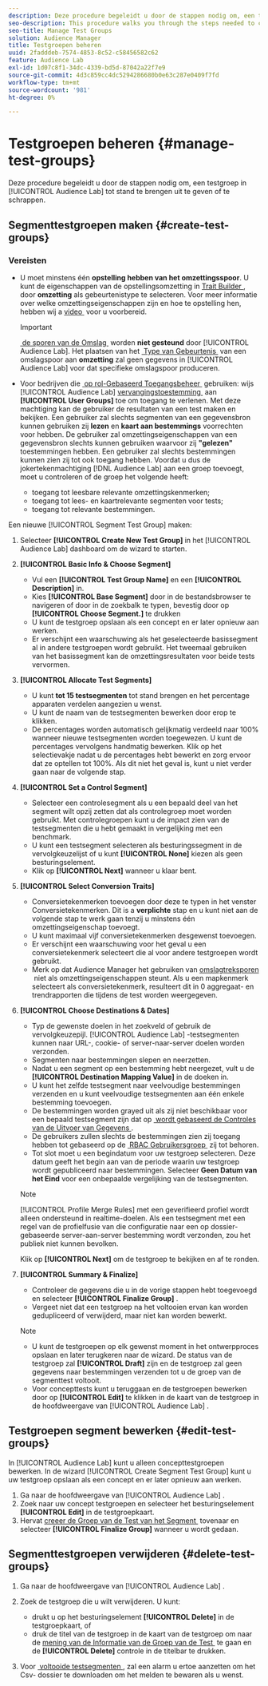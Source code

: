 ```yaml
---
description: Deze procedure begeleidt u door de stappen nodig om, een testgroep in het Laboratorium van de Auditie tot stand te brengen uit te geven of te schrappen
seo-description: This procedure walks you through the steps needed to create, edit, or delete a test group in Audience Lab
seo-title: Manage Test Groups
solution: Audience Manager
title: Testgroepen beheren
uuid: 2fadddeb-7574-4853-8c52-c58456582c62
feature: Audience Lab
exl-id: 1d07c8f1-34dc-4339-bd5d-87042a22f7e9
source-git-commit: 4d3c859cc4dc5294286680b0e63c287e0409f7fd
workflow-type: tm+mt
source-wordcount: '981'
ht-degree: 0%

---
```


# Testgroepen beheren {#manage-test-groups}

Deze procedure begeleidt u door de stappen nodig om, een testgroep in [!UICONTROL Audience Lab] tot stand te brengen uit te geven of te schrappen.

## Segmenttestgroepen maken {#create-test-groups}

### Vereisten

<!-- create-test-group.xml -->

* U moet minstens één **opstelling hebben van het omzettingsspoor**. U kunt de eigenschappen van de opstellingsomzetting in [&#x200B; Trait Builder &#x200B;](../../features/traits/create-onboarded-rule-based-traits.md), door **omzetting** als gebeurtenistype te selecteren. Voor meer informatie over welke omzettingseigenschappen zijn en hoe te opstelling hen, hebben wij a [&#x200B; video &#x200B;](https://helpx.adobe.com/audience-manager/kt/using/creating-conversion-traits-feature-video-use.html) voor u voorbereid.

  >[!IMPORTANT]
  >
  >[&#x200B; de sporen van de Omslag &#x200B;](../../features/traits/about-folder-traits.md) worden **niet gesteund** door [!UICONTROL Audience Lab]. Het plaatsen van het [&#x200B; Type van Gebeurtenis &#x200B;](../../features/traits/create-onboarded-rule-based-traits.md) van een omslagspoor aan **omzetting** zal geen gegevens in [!UICONTROL Audience Lab] voor dat specifieke omslagspoor produceren.

* Voor bedrijven die [&#x200B; op rol-Gebaseerd Toegangsbeheer &#x200B;](../../features/administration/administration-overview.md) gebruiken: wijs [!UICONTROL Audience Lab] [&#x200B; vervangingstoestemming &#x200B;](../../features/administration/administration-overview.md#wild-card-permissions) aan **[!UICONTROL User Groups]** toe om toegang te verlenen. Met deze machtiging kan de gebruiker de resultaten van een test maken en bekijken. Een gebruiker zal slechts segmenten van een gegevensbron kunnen gebruiken zij **lezen** en **kaart aan bestemmings** voorrechten voor hebben. De gebruiker zal omzettingseigenschappen van een gegevensbron slechts kunnen gebruiken waarvoor zij **&quot;gelezen&quot;** toestemmingen hebben. Een gebruiker zal slechts bestemmingen kunnen zien zij tot ook toegang hebben. Voordat u dus de jokertekenmachtiging [!DNL Audience Lab] aan een groep toevoegt, moet u controleren of de groep het volgende heeft:
   * toegang tot leesbare relevante omzettingskenmerken;
   * toegang tot lees- en kaartrelevante segmenten voor tests;
   * toegang tot relevante bestemmingen.

Een nieuwe [!UICONTROL Segment Test Group] maken:

1. Selecteer **[!UICONTROL Create New Test Group]** in het [!UICONTROL Audience Lab] dashboard om de wizard te starten.
1. **[!UICONTROL Basic Info & Choose Segment]**

   * Vul een **[!UICONTROL Test Group Name]** en een **[!UICONTROL Description]** in.
   * Kies **[!UICONTROL Base Segment]** door in de bestandsbrowser te navigeren of door in de zoekbalk te typen, bevestig door op **[!UICONTROL Choose Segment.]** te drukken
   * U kunt de testgroep opslaan als een concept en er later opnieuw aan werken.
   * Er verschijnt een waarschuwing als het geselecteerde basissegment al in andere testgroepen wordt gebruikt. Het tweemaal gebruiken van het basissegment kan de omzettingsresultaten voor beide tests vervormen.

1. **[!UICONTROL Allocate Test Segments]**

   * U kunt **tot 15 testsegmenten** tot stand brengen en het percentage apparaten verdelen aangezien u wenst.
   * U kunt de naam van de testsegmenten bewerken door erop te klikken.
   * De percentages worden automatisch gelijkmatig verdeeld naar 100% wanneer nieuwe testsegmenten worden toegewezen. U kunt de percentages vervolgens handmatig bewerken. Klik op het selectievakje nadat u de percentages hebt bewerkt en zorg ervoor dat ze optellen tot 100%. Als dit niet het geval is, kunt u niet verder gaan naar de volgende stap.

1. **[!UICONTROL Set a Control Segment]**

   * Selecteer een controlesegment als u een bepaald deel van het segment wilt opzij zetten dat als controlegroep moet worden gebruikt. Met controlegroepen kunt u de impact zien van de testsegmenten die u hebt gemaakt in vergelijking met een benchmark.
   * U kunt een testsegment selecteren als besturingssegment in de vervolgkeuzelijst of u kunt **[!UICONTROL None]** kiezen als geen besturingselement.
   * Klik op **[!UICONTROL Next]** wanneer u klaar bent.

1. **[!UICONTROL Select Conversion Traits]**

   * Conversietekenmerken toevoegen door deze te typen in het venster Conversietekenmerken. Dit is a **verplichte** stap en u kunt niet aan de volgende stap te werk gaan tenzij u minstens één omzettingseigenschap toevoegt.
   * U kunt maximaal vijf conversietekenmerken desgewenst toevoegen.
   * Er verschijnt een waarschuwing voor het geval u een conversietekenmerk selecteert die al voor andere testgroepen wordt gebruikt.
   * Merk op dat Audience Manager het gebruiken van [&#x200B; omslagtreksporen &#x200B;](/help/using/features/traits/about-folder-traits.md) niet als omzettingseigenschappen steunt. Als u een mapkenmerk selecteert als conversietekenmerk, resulteert dit in 0 aggregaat- en trendrapporten die tijdens de test worden weergegeven.

1. **[!UICONTROL Choose Destinations & Dates]**

   * Typ de gewenste doelen in het zoekveld of gebruik de vervolgkeuzepijl. [!UICONTROL Audience Lab] -testsegmenten kunnen naar URL-, cookie- of server-naar-server doelen worden verzonden.
   * Segmenten naar bestemmingen slepen en neerzetten.
   * Nadat u een segment op een bestemming hebt neergezet, vult u de **[!UICONTROL Destination Mapping Value]** in de doeken in.
   * U kunt het zelfde testsegment naar veelvoudige bestemmingen verzenden en u kunt veelvoudige testsegmenten aan één enkele bestemming toevoegen.
   * De bestemmingen worden grayed uit als zij niet beschikbaar voor een bepaald testsegment zijn dat op [&#x200B; wordt gebaseerd de Controles van de Uitvoer van Gegevens &#x200B;](../../features/data-export-controls.md).
   * De gebruikers zullen slechts de bestemmingen zien zij toegang hebben tot gebaseerd op de [&#x200B; RBAC Gebruikersgroep &#x200B;](../../features/administration/administration-overview.md) zij tot behoren.
   * Tot slot moet u een begindatum voor uw testgroep selecteren. Deze datum geeft het begin aan van de periode waarin uw testgroep wordt gepubliceerd naar bestemmingen. Selecteer **Geen Datum van het Eind** voor een onbepaalde vergelijking van de testsegmenten.

   >[!NOTE]
   >
   >[!UICONTROL Profile Merge Rules] met een geverifieerd profiel wordt alleen ondersteund in realtime-doelen. Als een testsegment met een regel van de profielfusie van die configuratie naar een op dossier-gebaseerde server-aan-server bestemming wordt verzonden, zou het publiek niet kunnen bevolken.

   Klik op **[!UICONTROL Next]** om de testgroep te bekijken en af te ronden.

1. **[!UICONTROL Summary & Finalize]**

   * Controleer de gegevens die u in de vorige stappen hebt toegevoegd en selecteer **[!UICONTROL Finalize Group]** .
   * Vergeet niet dat een testgroep na het voltooien ervan kan worden gedupliceerd of verwijderd, maar niet kan worden bewerkt.

   >[!NOTE]
   >* U kunt de testgroepen op elk gewenst moment in het ontwerpproces opslaan en later terugkeren naar de wizard. De status van de testgroep zal **[!UICONTROL Draft]** zijn en de testgroep zal geen gegevens naar bestemmingen verzenden tot u de groep van de segmenttest voltooit.
   >* Voor concepttests kunt u teruggaan en de testgroepen bewerken door op **[!UICONTROL Edit]** te klikken in de kaart van de testgroep in de hoofdweergave van [!UICONTROL Audience Lab] .

## Testgroepen segment bewerken {#edit-test-groups}

In [!UICONTROL Audience Lab] kunt u alleen concepttestgroepen bewerken. In de wizard [!UICONTROL Create Segment Test Group] kunt u uw testgroep opslaan als een concept en er later opnieuw aan werken.

1. Ga naar de hoofdweergave van [!UICONTROL Audience Lab] .
1. Zoek naar uw concept testgroepen en selecteer het besturingselement **[!UICONTROL Edit]** in de testgroepkaart.
1. Hervat [&#x200B; creeer de Groep van de Test van het Segment &#x200B;](../../features/audience-lab/audience-lab-manage-test-groups.md#create-test-groups) tovenaar en selecteer **[!UICONTROL Finalize Group]** wanneer u wordt gedaan.

## Segmenttestgroepen verwijderen {#delete-test-groups}

1. Ga naar de hoofdweergave van [!UICONTROL Audience Lab] .
1. Zoek de testgroep die u wilt verwijderen. U kunt:

   * drukt u op het besturingselement **[!UICONTROL Delete]** in de testgroepkaart, of
   * druk de titel van de testgroep in de kaart van de testgroep om naar de [&#x200B; mening van de Informatie van de Groep van de Test &#x200B;](../../features/audience-lab/audience-lab-information-view.md) te gaan en de **[!UICONTROL Delete]** controle in de titelbar te drukken.

1. Voor [&#x200B; voltooide testsegmenten &#x200B;](../../features/audience-lab/audience-lab.md#status), zal een alarm u ertoe aanzetten om het Csv- dossier te downloaden om het melden te bewaren als u wenst.
